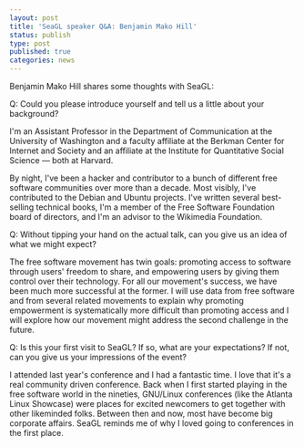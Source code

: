```yaml
---
layout: post
title: 'SeaGL speaker Q&A: Benjamin Mako Hill'
status: publish
type: post
published: true
categories: news
---
```


Benjamin Mako Hill shares some thoughts with SeaGL:
 
Q: Could you please introduce yourself and tell us a little about your 
background?

I'm an Assistant Professor in the Department of Communication
at the University of Washington and a faculty affiliate at the Berkman
Center for Internet and Society and an affiliate at the Institute for
Quantitative Social Science — both at Harvard.

By night, I've been a hacker and contributor to a bunch of different
free software communities over more than a decade. Most visibly, I've
contributed to the Debian and Ubuntu projects. I've written several
best-selling technical books, I'm a member of the Free Software
Foundation board of directors, and I'm an advisor to the Wikimedia
Foundation.

Q: Without tipping your hand on the actual talk, can you give us an
idea of what we might expect?

The free software movement has twin goals: promoting access to
software through users' freedom to share, and empowering users by
giving them control over their technology. For all our movement's
success, we have been much more successful at the former. I will use
data from free software and from several related movements to explain
why promoting empowerment is systematically more difficult than
promoting access and I will explore how our movement might address the
second challenge in the future.

Q: Is this your first visit to SeaGL? If so, what are your expectations? If
not, can you give us your impressions of the event?

I attended last year's conference and I had a fantastic time. I love
that it's a real community driven conference. Back when I first
started playing in the free software world in the nineties, GNU/Linux
conferences (like the Atlanta Linux Showcase) were places for excited
newcomers to get together with other likeminded folks. Between then
and now, most have become big corporate affairs. SeaGL reminds me of
why I loved going to conferences in the first place.
